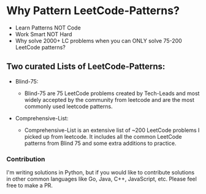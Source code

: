 # Why Pattern LeetCode-Patterns?

- Learn Patterns NOT Code 
- Work Smart NOT Hard
- Why solve 2000+ LC problems when you can ONLY solve 75-200 LeetCode patterns?

## Two curated Lists of LeetCode-Patterns:
- Blind-75:
    * Blind-75 are 75 LeetCode problems created by Tech-Leads and most widely accepted by the community from leetcode and are the most commonly used leetcode patterns.

-  Comprehensive-List:
    * Comprehensive-List is an extensive list of ~200 LeetCode problems I picked up from leetcode. It includes all the common LeetCode patterns from Blind 75 and some extra additions to practice.


### Contribution

I'm writing solutions in Python, but if you would like to contribute solutions in other common languages like Go, Java, C++, JavaScript, etc. Please feel free to make a PR.